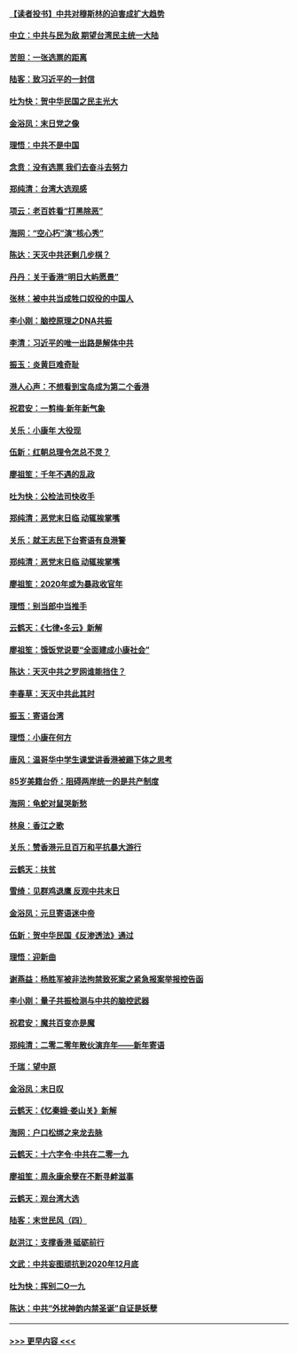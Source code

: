 #### [【读者投书】中共对穆斯林的迫害成扩大趋势](../pages/nsc993/n11791371.md?t=01140844) 
#### [中立：中共与民为敌 期望台湾民主统一大陆](../pages/nsc993/n11790392.md?t=01140844) 
#### [苦胆：一张选票的距离](../pages/nsc993/n11788914.md?t=01140844) 
#### [陆客：致习近平的一封信](../pages/nsc993/n11788867.md?t=01140844) 
#### [吐为快：贺中华民国之民主光大](../pages/nsc993/n11788618.md?t=01140844) 
#### [金浴凤：末日党之像](../pages/nsc993/n11787475.md?t=01140844) 
#### [理悟：中共不是中国](../pages/nsc993/n11787463.md?t=01140844) 
#### [念贲：没有选票  我们去奋斗去努力](../pages/nsc993/n11787398.md?t=01140844) 
#### [郑纯清：台湾大选观感](../pages/nsc993/n11786210.md?t=01140844) 
#### [项云：老百姓看“打黑除恶”](../pages/nsc993/n11785398.md?t=01140844) 
#### [海网：“空心朽”演“核心秀”](../pages/nsc993/n11783874.md?t=01140844) 
#### [陈达：天灭中共还剩几步棋？](../pages/nsc993/n11783719.md?t=01140844) 
#### [丹丹：关于香港“明日大屿愿景”](../pages/nsc993/n11783273.md?t=01140844) 
#### [张林：被中共当成牲口奴役的中国人](../pages/nsc993/n11782397.md?t=01140844) 
#### [李小刚：脑控原理之DNA共振](../pages/nsc993/n11780962.md?t=01140844) 
#### [李清：习近平的唯一出路是解体中共](../pages/nsc993/n11780866.md?t=01140844) 
#### [振玉：炎黄巨难奇耻](../pages/nsc993/n11779632.md?t=01140844) 
#### [港人心声：不想看到宝岛成为第二个香港](../pages/nsc993/n11778817.md?t=01140844) 
#### [祝君安：一剪梅‧新年新气象](../pages/nsc993/n11776340.md?t=01140844) 
#### [关乐：小康年 大役现](../pages/nsc993/n11774213.md?t=01140844) 
#### [伍新：红朝总理令怎总不灵？](../pages/nsc993/n11770813.md?t=01140844) 
#### [廖祖笙：千年不遇的乱政](../pages/nsc993/n11770373.md?t=01140844) 
#### [吐为快：公检法司快收手](../pages/nsc993/n11770359.md?t=01140844) 
#### [郑纯清：恶党末日临 动辄挨掌嘴](../pages/nsc993/n11769912.md?t=01140844) 
#### [关乐：就王志民下台寄语有良港警](../pages/nsc993/n11769903.md?t=01140844) 
#### [郑纯清：恶党末日临 动辄挨掌嘴](../pages/nsc993/n11769356.md?t=01140844) 
#### [廖祖笙：2020年或为暴政收官年](../pages/nsc993/n11768216.md?t=01140844) 
#### [理悟：别当郎中当推手](../pages/nsc993/n11768243.md?t=01140844) 
#### [云鹤天：《七律▪冬云》新解](../pages/nsc993/n11768204.md?t=01140844) 
#### [廖祖笙：饿饭党说要“全面建成小康社会”](../pages/nsc993/n11767482.md?t=01140844) 
#### [陈达：天灭中共之罗网谁能挡住？](../pages/nsc993/n11767465.md?t=01140844) 
#### [李春草：天灭中共此其时](../pages/nsc993/n11767452.md?t=01140844) 
#### [振玉：寄语台湾](../pages/nsc993/n11767432.md?t=01140844) 
#### [理悟：小康在何方](../pages/nsc993/n11767394.md?t=01140844) 
#### [唐风：温哥华中学生课堂讲香港被踢下体之思考](../pages/nsc993/n11766848.md?t=01140844) 
#### [85岁美籍台侨：阻碍两岸统一的是共产制度](../pages/nsc993/n11765043.md?t=01140844) 
#### [海网：龟蛇对鼠哭新愁](../pages/nsc993/n11764895.md?t=01140844) 
#### [林泉：香江之歌](../pages/nsc993/n11764415.md?t=01140844) 
#### [关乐：赞香港元旦百万和平抗暴大游行](../pages/nsc993/n11764382.md?t=01140844) 
#### [云鹤天：扶贫](../pages/nsc993/n11764245.md?t=01140844) 
#### [雪绮：见群鸡退鹰  反观中共末日](../pages/nsc993/n11762112.md?t=01140844) 
#### [金浴凤：元旦寄语迷中帝](../pages/nsc993/n11761788.md?t=01140844) 
#### [伍新：贺中华民国《反渗透法》通过](../pages/nsc993/n11761994.md?t=01140844) 
#### [理悟：迎新曲](../pages/nsc993/n11761152.md?t=01140844) 
#### [谢燕益：杨胜军被非法拘禁致死案之紧急报案举报控告函](../pages/nsc993/n11756134.md?t=01140844) 
#### [李小刚：量子共振检测与中共的脑控武器](../pages/nsc993/n11754518.md?t=01140844) 
#### [祝君安：魔共百变亦是魔](../pages/nsc993/n11754469.md?t=01140844) 
#### [郑纯清：二零二零年散伙演弃年——新年寄语](../pages/nsc993/n11754195.md?t=01140844) 
#### [千瑞：望中原](../pages/nsc993/n11754159.md?t=01140844) 
#### [金浴凤：末日叹](../pages/nsc993/n11752359.md?t=01140844) 
#### [云鹤天：《忆秦娥‧娄山关》新解](../pages/nsc993/n11752348.md?t=01140844) 
#### [海网：户口松绑之来龙去脉](../pages/nsc993/n11752328.md?t=01140844) 
#### [云鹤天：十六字令‧中共在二零一九](../pages/nsc993/n11752305.md?t=01140844) 
#### [廖祖笙：周永康余孽在不断寻衅滋事](../pages/nsc993/n11751013.md?t=01140844) 
#### [云鹤天：观台湾大选](../pages/nsc993/n11751007.md?t=01140844) 
#### [陆客：末世民风（四）](../pages/nsc993/n11749203.md?t=01140844) 
#### [赵洪江：支撑香港 砥砺前行](../pages/nsc993/n11748482.md?t=01140844) 
#### [文武：中共妄图顽抗到2020年12月底](../pages/nsc993/n11748446.md?t=01140844) 
#### [吐为快：挥别二O一九](../pages/nsc993/n11748411.md?t=01140844) 
#### [陈达：中共“外扰神韵内禁圣诞”自证是妖孽](../pages/nsc993/n11748226.md?t=01140844) 

----
#### [ >>> 更早内容 <<< ](../indexes/nsc993-earlier.md)
